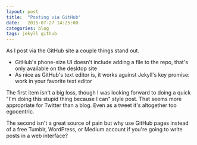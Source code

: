 ```yaml
---
layout: post
title:  "Posting via GitHub"
date:   2015-07-27 14:25:00
categories: blog
tags: jekyll github
---
```

As I post via the GitHub site a couple things stand out.

* GitHub's phone-size UI doesn't include adding a file to the repo, that's only available on the desktop site
* As nice as GitHub's text editor is, it works against Jekyll's key promise: work in your favorite text editor

The first item isn't a big loss, though I was looking forward to doing a quick "I'm doing this stupid thing because I can" style post. That seems more appropriate for Twitter than a blog. Even as a tweet it's altogether too egocentric.

The second isn't a great source of pain but why use GitHub pages instead of a free Tumblr, WordPress, or Medium account if you're going to write posts in a web interface?
